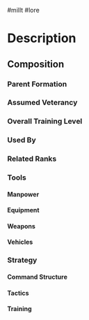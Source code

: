 #millt #lore 
# Description

## Composition
### Parent Formation

### Assumed Veterancy

### Overall Training Level

### Used By

### Related Ranks

### Tools
#### Manpower

#### Equipment

#### Weapons

#### Vehicles

### Strategy
#### Command Structure

#### Tactics

#### Training

